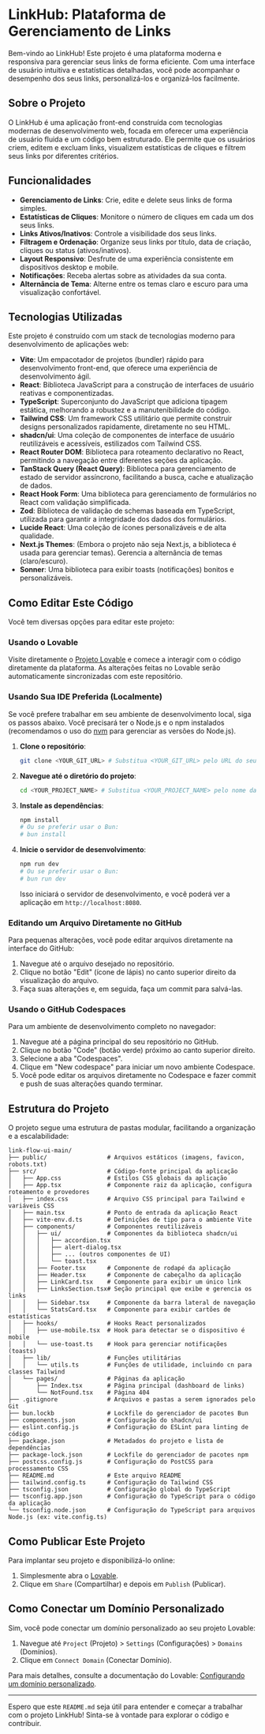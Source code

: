 # LinkHub: Plataforma de Gerenciamento de Links

Bem-vindo ao LinkHub! Este projeto é uma plataforma moderna e responsiva para gerenciar seus links de forma eficiente. Com uma interface de usuário intuitiva e estatísticas detalhadas, você pode acompanhar o desempenho dos seus links, personalizá-los e organizá-los facilmente.

## Sobre o Projeto

O LinkHub é uma aplicação front-end construída com tecnologias modernas de desenvolvimento web, focada em oferecer uma experiência de usuário fluida e um código bem estruturado. Ele permite que os usuários criem, editem e excluam links, visualizem estatísticas de cliques e filtrem seus links por diferentes critérios.

## Funcionalidades

* **Gerenciamento de Links**: Crie, edite e delete seus links de forma simples.
* **Estatísticas de Cliques**: Monitore o número de cliques em cada um dos seus links.
* **Links Ativos/Inativos**: Controle a visibilidade dos seus links.
* **Filtragem e Ordenação**: Organize seus links por título, data de criação, cliques ou status (ativos/inativos).
* **Layout Responsivo**: Desfrute de uma experiência consistente em dispositivos desktop e mobile.
* **Notificações**: Receba alertas sobre as atividades da sua conta.
* **Alternância de Tema**: Alterne entre os temas claro e escuro para uma visualização confortável.

## Tecnologias Utilizadas

Este projeto é construído com um stack de tecnologias moderno para desenvolvimento de aplicações web:

* **Vite**: Um empacotador de projetos (bundler) rápido para desenvolvimento front-end, que oferece uma experiência de desenvolvimento ágil.
* **React**: Biblioteca JavaScript para a construção de interfaces de usuário reativas e componentizadas.
* **TypeScript**: Superconjunto do JavaScript que adiciona tipagem estática, melhorando a robustez e a manutenibilidade do código.
* **Tailwind CSS**: Um framework CSS utilitário que permite construir designs personalizados rapidamente, diretamente no seu HTML.
* **shadcn/ui**: Uma coleção de componentes de interface de usuário reutilizáveis e acessíveis, estilizados com Tailwind CSS.
* **React Router DOM**: Biblioteca para roteamento declarativo no React, permitindo a navegação entre diferentes seções da aplicação.
* **TanStack Query (React Query)**: Biblioteca para gerenciamento de estado de servidor assíncrono, facilitando a busca, cache e atualização de dados.
* **React Hook Form**: Uma biblioteca para gerenciamento de formulários no React com validação simplificada.
* **Zod**: Biblioteca de validação de schemas baseada em TypeScript, utilizada para garantir a integridade dos dados dos formulários.
* **Lucide React**: Uma coleção de ícones personalizáveis e de alta qualidade.
* **Next.js Themes**: (Embora o projeto não seja Next.js, a biblioteca é usada para gerenciar temas). Gerencia a alternância de temas (claro/escuro).
* **Sonner**: Uma biblioteca para exibir toasts (notificações) bonitos e personalizáveis.

## Como Editar Este Código

Você tem diversas opções para editar este projeto:

### Usando o Lovable

Visite diretamente o [Projeto Lovable](https://lovable.dev/projects/69129963-6b99-4863-a0a6-f25f059bc649) e comece a interagir com o código diretamente da plataforma. As alterações feitas no Lovable serão automaticamente sincronizadas com este repositório.

### Usando Sua IDE Preferida (Localmente)

Se você prefere trabalhar em seu ambiente de desenvolvimento local, siga os passos abaixo. Você precisará ter o Node.js e o npm instalados (recomendamos o uso do [nvm](https://github.com/nvm-sh/nvm#installing-and-updating) para gerenciar as versões do Node.js).

1.  **Clone o repositório**:
    ```bash
    git clone <YOUR_GIT_URL> # Substitua <YOUR_GIT_URL> pelo URL do seu repositório Git
    ```
2.  **Navegue até o diretório do projeto**:
    ```bash
    cd <YOUR_PROJECT_NAME> # Substitua <YOUR_PROJECT_NAME> pelo nome da pasta clonada
    ```
3.  **Instale as dependências**:
    ```bash
    npm install
    # Ou se preferir usar o Bun:
    # bun install
    ```
4.  **Inicie o servidor de desenvolvimento**:
    ```bash
    npm run dev
    # Ou se preferir usar o Bun:
    # bun run dev
    ```
    Isso iniciará o servidor de desenvolvimento, e você poderá ver a aplicação em `http://localhost:8080`.

### Editando um Arquivo Diretamente no GitHub

Para pequenas alterações, você pode editar arquivos diretamente na interface do GitHub:

1.  Navegue até o arquivo desejado no repositório.
2.  Clique no botão "Edit" (ícone de lápis) no canto superior direito da visualização do arquivo.
3.  Faça suas alterações e, em seguida, faça um commit para salvá-las.

### Usando o GitHub Codespaces

Para um ambiente de desenvolvimento completo no navegador:

1.  Navegue até a página principal do seu repositório no GitHub.
2.  Clique no botão "Code" (botão verde) próximo ao canto superior direito.
3.  Selecione a aba "Codespaces".
4.  Clique em "New codespace" para iniciar um novo ambiente Codespace.
5.  Você pode editar os arquivos diretamente no Codespace e fazer commit e push de suas alterações quando terminar.

## Estrutura do Projeto

O projeto segue uma estrutura de pastas modular, facilitando a organização e a escalabilidade:

```
link-flow-ui-main/
├── public/                 # Arquivos estáticos (imagens, favicon, robots.txt)
├── src/                    # Código-fonte principal da aplicação
│   ├── App.css             # Estilos CSS globais da aplicação
│   ├── App.tsx             # Componente raiz da aplicação, configura roteamento e provedores
│   ├── index.css           # Arquivo CSS principal para Tailwind e variáveis CSS
│   ├── main.tsx            # Ponto de entrada da aplicação React
│   ├── vite-env.d.ts       # Definições de tipo para o ambiente Vite
│   ├── components/         # Componentes reutilizáveis
│   │   ├── ui/             # Componentes da biblioteca shadcn/ui
│   │   │   ├── accordion.tsx
│   │   │   ├── alert-dialog.tsx
│   │   │   ├── ... (outros componentes de UI)
│   │   │   └── toast.tsx
│   │   ├── Footer.tsx      # Componente de rodapé da aplicação
│   │   ├── Header.tsx      # Componente de cabeçalho da aplicação
│   │   ├── LinkCard.tsx    # Componente para exibir um único link
│   │   ├── LinksSection.tsx# Seção principal que exibe e gerencia os links
│   │   ├── Sidebar.tsx     # Componente da barra lateral de navegação
│   │   └── StatsCard.tsx   # Componente para exibir cartões de estatísticas
│   ├── hooks/              # Hooks React personalizados
│   │   ├── use-mobile.tsx  # Hook para detectar se o dispositivo é mobile
│   │   └── use-toast.ts    # Hook para gerenciar notificações (toasts)
│   ├── lib/                # Funções utilitárias
│   │   └── utils.ts        # Funções de utilidade, incluindo cn para classes Tailwind
│   └── pages/              # Páginas da aplicação
│       ├── Index.tsx       # Página principal (dashboard de links)
│       └── NotFound.tsx    # Página 404
├── .gitignore              # Arquivos e pastas a serem ignorados pelo Git
├── bun.lockb               # Lockfile do gerenciador de pacotes Bun
├── components.json         # Configuração do shadcn/ui
├── eslint.config.js        # Configuração do ESLint para linting de código
├── package.json            # Metadados do projeto e lista de dependências
├── package-lock.json       # Lockfile do gerenciador de pacotes npm
├── postcss.config.js       # Configuração do PostCSS para processamento CSS
├── README.md               # Este arquivo README
├── tailwind.config.ts      # Configuração do Tailwind CSS
├── tsconfig.json           # Configuração global do TypeScript
├── tsconfig.app.json       # Configuração do TypeScript para o código da aplicação
└── tsconfig.node.json      # Configuração do TypeScript para arquivos Node.js (ex: vite.config.ts)
```

## Como Publicar Este Projeto

Para implantar seu projeto e disponibilizá-lo online:

1.  Simplesmente abra o [Lovable](https://lovable.dev/projects/69129963-6b99-4863-a0a6-f25f059bc649).
2.  Clique em `Share` (Compartilhar) e depois em `Publish` (Publicar).

## Como Conectar um Domínio Personalizado

Sim, você pode conectar um domínio personalizado ao seu projeto Lovable:

1.  Navegue até `Project` (Projeto) > `Settings` (Configurações) > `Domains` (Domínios).
2.  Clique em `Connect Domain` (Conectar Domínio).

Para mais detalhes, consulte a documentação do Lovable: [Configurando um domínio personalizado](https://docs.lovable.dev/tips-tricks/custom-domain#step-by-step-guide).

---

Espero que este `README.md` seja útil para entender e começar a trabalhar com o projeto LinkHub! Sinta-se à vontade para explorar o código e contribuir.
